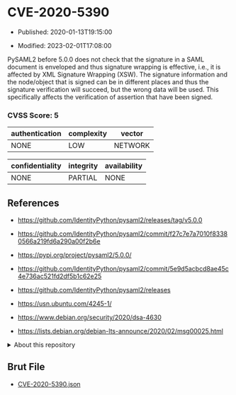 # CVE-2020-5390

- Published: 2020-01-13T19:15:00

- Modified: 2023-02-01T17:08:00

PySAML2 before 5.0.0 does not check that the signature in a SAML document is enveloped and thus signature wrapping is effective, i.e., it is affected by XML Signature Wrapping (XSW). The signature information and the node/object that is signed can be in different places and thus the signature verification will succeed, but the wrong data will be used. This specifically affects the verification of assertion that have been signed.

### CVSS Score: **5**

| authentication | complexity | vector |
| --- | --- | --- |
| NONE | LOW | NETWORK |

| confidentiality | integrity | availability |
| --- | --- | --- |
| NONE | PARTIAL | NONE |

## References

* https://github.com/IdentityPython/pysaml2/releases/tag/v5.0.0

* https://github.com/IdentityPython/pysaml2/commit/f27c7e7a7010f83380566a219fd6a290a00f2b6e

* https://pypi.org/project/pysaml2/5.0.0/

* https://github.com/IdentityPython/pysaml2/commit/5e9d5acbcd8ae45c4e736ac521fd2df5b1c62e25

* https://github.com/IdentityPython/pysaml2/releases

* https://usn.ubuntu.com/4245-1/

* https://www.debian.org/security/2020/dsa-4630

* https://lists.debian.org/debian-lts-announce/2020/02/msg00025.html

<details>
<summary>About this repository</summary> 

  This repository is part of the project [Live Hack CVE](https://github.com/Live-Hack-CVE). Main website can be found [www.live-hack.org](https://www.live-hack.org) 
  
  Made by [Sn0wAlice](https://github.com/Sn0wAlice) for the people that care about security and need to have a feed of the latest CVEs. Hope you enjoy it, don't forget to star the repo and follow me on [Twitter](https://twitter.com/Sn0wAlice) and [Github](https://github.com/Sn0wAlice). And that is my [personnal website](https://www.alice-snow.me/)

  - [Home Page](https://github.com/Live-Hack-CVE)
  - [Framework](https://github.com/Live-Hack-CVE/cve-framework)
  - [CVE database](https://github.com/Live-Hack-CVE/full_database)
  - [Changelog](https://github.com/Live-Hack-CVE/Changelog)
</details>

## Brut File

* [CVE-2020-5390.json](https://raw.githubusercontent.com/Live-Hack-CVE/full_database/main/cves/2020/CVE-2020-5390.json)

